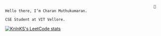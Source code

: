                                                                        👋 Hello there, I’m Charan Muthukumaran.
                                                                                CSE Student at VIT Vellore.
                                                                                
[![KnlnKS's LeetCode stats](https://leetcode-stats-six.vercel.app/Charan_m=KnlnKS&theme=dark)](https://github.com/KnlnKS/leetcode-stats)

<!---
- 👀 I’m interested in ...
- 🌱 I’m currently learning ...
- 💞️ I’m looking to collaborate on ...
- 📫 How to reach me ...
Charan-M22/Charan-M22 is a ✨ special ✨ repository because its `README.md` (this file) appears on your GitHub profile.
You can click the Preview link to take a look at your changes.
--->
